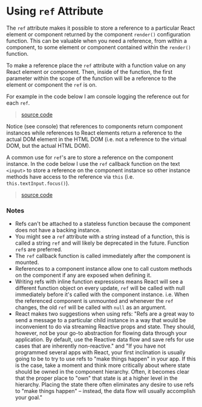 # Using `ref` Attribute

The `ref` attribute makes it possible to store a reference to a particular React element or component returned by the component `render()` configuration function. This can be valuable when you need a reference, from within a component, to some element or component contained within the `render()` function.

To make a reference place the `ref` attribute with a function value on any React element or component. Then, inside of the function, the first parameter within the scope of the function will be a reference to the element or component the `ref` is on.

For example in the code below I am console logging the reference out for each `ref`.

> [source code](https://jsfiddle.net/codylindley/2oj6x0o6/#tabs=js,result,html,resources)

Notice (see console) that references to components return component instances while references to React elements return a reference to the actual DOM element in the HTML DOM (i.e. not a reference to the virtual DOM, but the actual HTML DOM).

A common use for `ref`'s are to store a reference on the component instance. In the code below I use the `ref` callback function on the text `<input>` to store a reference on the component instance so other instance methods have access to the reference via `this` (i.e. `this.textInput.focus()`).

> [source code](https://jsfiddle.net/codylindley/ttfh7mdh/#tabs=js,result,html,resources)

### Notes

* Refs can't be attached to a stateless function because the component does not have a backing instance.
* You might see a `ref` attribute with a string instead of a function, this is called a string `ref` and will likely be deprecated in the future. Function `ref`s are preferred.
* The `ref` callback function is called immediately after the component is mounted.
* References to a component instance allow one to call custom methods on the component if any are exposed when defining it.
* Writing refs with inline function expressions means React will see a different function object on every update, `ref` will be called with null immediately before it's called with the component instance. i.e. When the referenced component is unmounted and whenever the `ref` changes, the old `ref` will be called with `null` as an argument.
* React makes two suggestions when using refs: "Refs are a great way to send a message to a particular child instance in a way that would be inconvenient to do via streaming Reactive props and state. They should, however, not be your go-to abstraction for flowing data through your application. By default, use the Reactive data flow and save refs for use cases that are inherently non-reactive." and "If you have not programmed several apps with React, your first inclination is usually going to be to try to use refs to "make things happen" in your app. If this is the case, take a moment and think more critically about where state should be owned in the component hierarchy. Often, it becomes clear that the proper place to "own" that state is at a higher level in the hierarchy. Placing the state there often eliminates any desire to use refs to "make things happen" – instead, the data flow will usually accomplish your goal."
